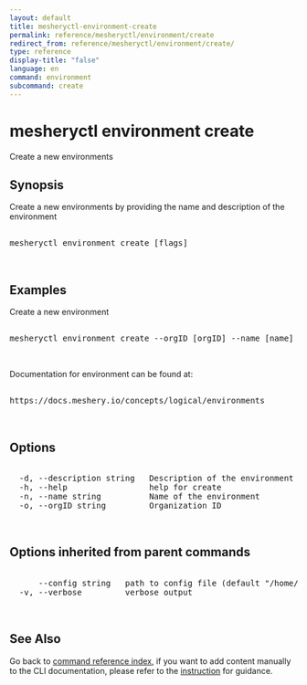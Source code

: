 ```yaml
---
layout: default
title: mesheryctl-environment-create
permalink: reference/mesheryctl/environment/create
redirect_from: reference/mesheryctl/environment/create/
type: reference
display-title: "false"
language: en
command: environment
subcommand: create
---
```


# mesheryctl environment create

Create a new environments

## Synopsis

Create a new environments by providing the name and description of the environment
<pre class='codeblock-pre'>
<div class='codeblock'>
mesheryctl environment create [flags]

</div>
</pre> 

## Examples

Create a new environment
<pre class='codeblock-pre'>
<div class='codeblock'>
mesheryctl environment create --orgID [orgID] --name [name] --description [description]

</div>
</pre> 

Documentation for environment can be found at:
<pre class='codeblock-pre'>
<div class='codeblock'>
https://docs.meshery.io/concepts/logical/environments

</div>
</pre> 

## Options

<pre class='codeblock-pre'>
<div class='codeblock'>
  -d, --description string   Description of the environment
  -h, --help                 help for create
  -n, --name string          Name of the environment
  -o, --orgID string         Organization ID

</div>
</pre>

## Options inherited from parent commands

<pre class='codeblock-pre'>
<div class='codeblock'>
      --config string   path to config file (default "/home/runner/.meshery/config.yaml")
  -v, --verbose         verbose output

</div>
</pre>

## See Also

Go back to [command reference index](/reference/mesheryctl/), if you want to add content manually to the CLI documentation, please refer to the [instruction](/project/contributing/contributing-cli#preserving-manually-added-documentation) for guidance.
